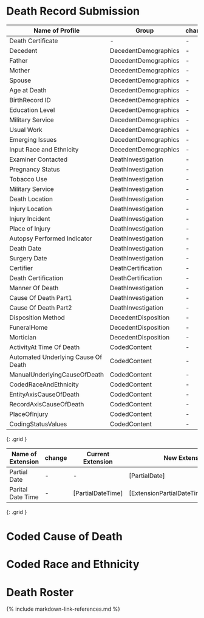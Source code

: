 # Death Record Submission



| Name of Profile  | Group | change  |  Current Profile   | New Profile  | Comment |
| ------------- | ----- | ------- | ------------------ | ------------ | ----- | 
|Death Certificate |   -  |    -    | [DeathCertificate] |     -         |   -      |
|Decedent |   DecedentDemographics  |    -    | [Decedent] |       -       |    -     |
|Father |     DecedentDemographics    |    -    | [DecedentFather] |       -       |    -     |
|Mother |     DecedentDemographics    |    -    | [DecedentMother] |       -       |    -     |
|Spouse |     DecedentDemographics    |    -    | [DecedentSpouse] |       -       |    -     |
|Age at Death |     DecedentDemographics    |    -    | [DecedentAge] |       -       |    -     |
|BirthRecord ID |     DecedentDemographics    |    -    | [BirthRecordIdentifier] |       -       |    -     |
|Education Level |     DecedentDemographics    |    -    | [DecedentEducationLevel] |       [ObservationEducationLevelVitalRecordsNew]      |    -     |
|Military Service |    DecedentDemographics    |    -    | [DecedentMilitaryService] |       -       |    -     |
|Usual Work |     DecedentDemographics   |    -    | [DecedentUsualWork] |       -       |    -     |
| Emerging Issues |     DecedentDemographics   |    -    | [EmergingIssues] |       -       |    -     |
| Input Race and Ethnicity |     DecedentDemographics    |    -    | [InputRaceAndEthnicity] |       [InputRaceAndEthnicityNew]       |    -     |
| Examiner Contacted |     DeathInvestigation    |    -    | [ExaminerContacted] |       -       |    -     |
|Pregnancy Status |     DeathInvestigation    |    -    | [DecedentPregnancyStatus] |       -       |    -     |
|Tobacco Use |     DeathInvestigation    |    -    | [TobaccoUseContributedToDeath] |       [ObservationTobaccoUseContributedToDeathVitalRecords]       |    -     |
|Military Service |     DeathInvestigation    |    -    | [DeathCertificate] |       -       |    -     |
|Death Location |     DeathInvestigation   |    -    | [DeathLocation] |       -       |    -     |
|Injury Location |     DeathInvestigation   |    -    | [InjuryLocation] |       [LocationInjuryVitalRecordsNew]       |    -     |
|Injury Incident |     DeathInvestigation   |    -    | [InjuryIncident] |       [ObservationInjuryIncidentVitalRecordsNew]       |    -     |
|Place of Injury |     DeathInvestigation   |    -    | [PlaceOfInjury] |       -       |    -     |
|Autopsy Performed Indicator|     DeathInvestigation   |    -    | [AutopsyPerformedIndicator] |       -       |    -     |
|Death Date |     DeathInvestigation   |    -    | [DeathDate] |       [ObservationDeathDateVitalRecordsNew]       |    -     |
|Surgery Date |     DeathInvestigation   |    -    | [SurgeryDate] |       -       |    -     |
|Certifier |     DeathCertification   |    -    | [Certifier] |       [PractitionerVitalRecordsNew]      |    -     |
|Death Certification |     DeathCertification   |    -    | [DeathCertification] |       [ProcedureDeathCertificationVitalRecordsNew]       |    -     |
|Manner Of Death |     DeathInvestigation   |    -    | [MannerOfDeath] |       [ObservationMannerOfDeathVitalRecordsNew]       |    -     |
|Cause Of Death Part1 |     DeathInvestigation   |    -    | [CauseOfDeathPart1] |  [ObservationCauseOfDeathPart1VitalRecordsNew]            |    -     |
|Cause Of Death Part2 |     DeathInvestigation   |    -    | [CauseOfDeathPart2] |   [ObservationCauseOfDeathPart2VitalRecordsNew]           |    -     |
|Disposition Method |     DecedentDisposition   |    -    | [DecedentDispositionMethod] |    [ObservationDecedentDispositionMethodVitalRecordsNew]   |    -     |
|FuneralHome |     DecedentDisposition   |    -    | [FuneralHome] |        -      |    -     |
|Mortician |     DecedentDisposition   |    -    | [USCorePractitioner] |       -       |    -     |
|ActivityAt Time Of Death|     CodedContent   |    -    | [ActivityAtTimeOfDeath] |       -       |    -     |
|Automated Underlying Cause Of Death |     CodedContent   |    -    | [AutomatedUnderlyingCauseOfDeath] |       -       |    -     |
|ManualUnderlyingCauseOfDeath |     CodedContent   |    -    | [ManualUnderlyingCauseOfDeath] |       -       |    -     |
|CodedRaceAndEthnicity |     CodedContent   |    -    | [CodedRaceAndEthnicity] |      [CodedRaceAndEthnicityNew]       |    -     |
|EntityAxisCauseOfDeath |     CodedContent   |    -    | [EntityAxisCauseOfDeath] |       -       |    -     |
|RecordAxisCauseOfDeath |     CodedContent   |    -    | [RecordAxisCauseOfDeath] |       -       |    -     |
|PlaceOfInjury |     CodedContent   |    -    | [PlaceOfInjury] |       -       |    -     |
|CodingStatusValues |     CodedContent   |    -    | [CodingStatusValues] |       -       |    -     |
{: .grid }


| Name of Extension  | change  |  Current Extension   | New Extension  | Comment |
| ------------------ | ------- | ------------------ | ------------ | ----- | 
|Partial Date|   -  |    -    | [PartialDate] |    [ExtensionDatePartAbsentReasonVitalRecords]         |   -      |
|Parital Date Time  |    -    | [PartialDateTime] | [ExtensionPartialDateTimeVitalRecords]             |    -     |
{: .grid }

# Coded Cause of Death


# Coded Race and Ethnicity


# Death Roster

{% include markdown-link-references.md %}